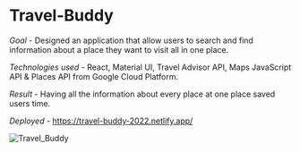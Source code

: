 # Travel-Buddy

*Goal* - Designed an application that allow users to search and find information about a place they want to visit all in one place.

*Technologies used* - React, Material UI, Travel Advisor API, Maps JavaScript API & Places API from Google Cloud Platform.

*Result* - Having all the information about every place at one place saved users time.

*Deployed* - https://travel-buddy-2022.netlify.app/

![Travel_Buddy](https://user-images.githubusercontent.com/58771275/165119521-2387fc94-4b54-4245-a6a4-9d96425ff669.png)
